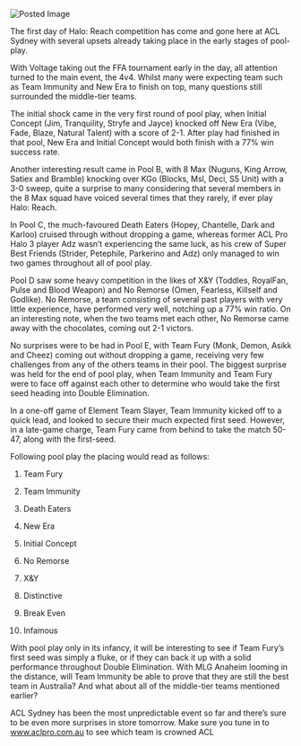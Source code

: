 ![Posted Image](http://www.aclpro.com.au/tournament/stream-banners/now-playing-reach.jpg)




The first day of Halo: Reach competition has come and gone here at ACL Sydney with several upsets already taking place in the early stages of pool-play.





With Voltage taking out the FFA tournament early in the day, all attention turned to the main event, the 4v4. Whilst many were expecting team such as Team Immunity and New Era to finish on top, many questions still surrounded the middle-tier teams.





The initial shock came in the very first round of pool play, when Initial Concept (Jim, Tranquility, Stryfe and Jayce) knocked off New Era (Vibe, Fade, Blaze, Natural Talent) with a score of 2-1. After play had finished in that pool, New Era and Initial Concept would both finish with a 77% win success rate.





Another interesting result came in Pool B, with 8 Max (Nuguns, King Arrow, Satiex and Bramble) knocking over KGo (Blocks, Msl, Deci, S5 Unit) with a 3-0 sweep, quite a surprise to many considering that several members in the 8 Max squad have voiced several times that they rarely, if ever play Halo: Reach.





In Pool C, the much-favoured Death Eaters (Hopey, Chantelle, Dark and Karloo) cruised through without dropping a game, whereas former ACL Pro Halo 3 player Adz wasn’t experiencing the same luck, as his crew of Super Best Friends (Strider, Petephile, Parkerino and Adz) only managed to win two games throughout all of pool play.





Pool D saw some heavy competition in the likes of X&Y (Toddles, RoyalFan, Pulse and Blood Weapon) and No Remorse (Omen, Fearless, Killself and Godlike). No Remorse, a team consisting of several past players with very little experience, have performed very well, notching up a 77% win ratio. On an interesting note, when the two teams met each other, No Remorse came away with the chocolates, coming out 2-1 victors.





No surprises were to be had in Pool E, with Team Fury (Monk, Demon, Asikk and Cheez) coming out without dropping a game, receiving very few challenges from any of the others teams in their pool. The biggest surprise was held for the end of pool play, when Team Immunity and Team Fury were to face off against each other to determine who would take the first seed heading into Double Elimination.





In a one-off game of Element Team Slayer, Team Immunity kicked off to a quick lead, and looked to secure their much expected first seed. However, in a late-game charge, Team Fury came from behind to take the match 50-47, along with the first-seed. 





Following pool play the placing would read as follows:





1.	Team Fury


2.	Team Immunity


3.	Death Eaters


4.	New Era


5.	Initial Concept


6.	No Remorse


7.	X&Y


8.	Distinctive


9.	Break Even


10.	Infamous





With pool play only in its infancy, it will be interesting to see if Team Fury’s first seed was simply a fluke, or if they can back it up with a solid performance throughout Double Elimination. With MLG Anaheim looming in the distance, will Team Immunity be able to prove that they are still the best team in Australia? And what about all of the middle-tier teams mentioned earlier?





ACL Sydney has been the most unpredictable event so far and there’s sure to be even more surprises in store tomorrow. Make sure you tune in to www.aclpro.com.au to see which team is crowned ACL